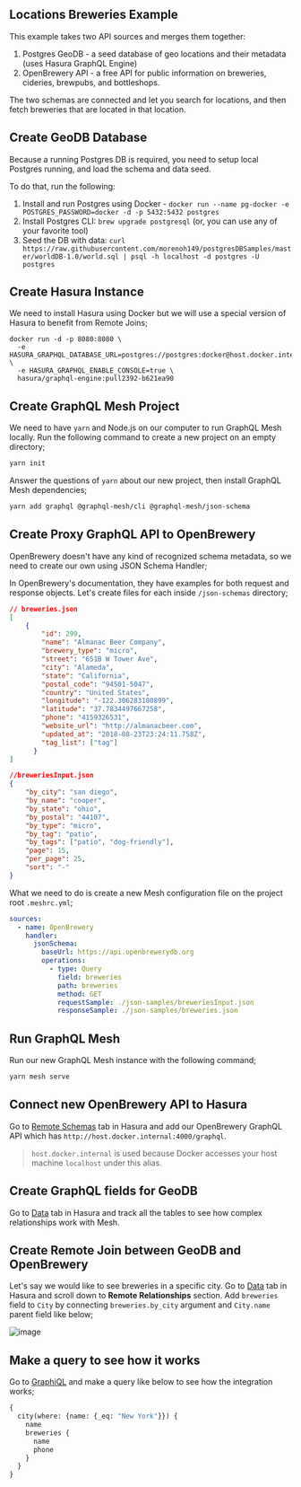 ## Locations Breweries Example

This example takes two API sources and merges them together:

1. Postgres GeoDB - a seed database of geo locations and their metadata (uses Hasura GraphQL Engine)
2. OpenBrewery API - a free API for public information on breweries, cideries, brewpubs, and bottleshops.

The two schemas are connected and let you search for locations, and then fetch breweries that are located in that location.

## Create GeoDB Database

Because a running Postgres DB is required, you need to setup local Postgres running, and load the schema and data seed.

To do that, run the following:

1. Install and run Postgres using Docker - `docker run --name pg-docker -e POSTGRES_PASSWORD=docker -d -p 5432:5432 postgres`
2. Install Postgres CLI: `brew upgrade postgresql` (or, you can use any of your favorite tool)
3. Seed the DB with data: `curl https://raw.githubusercontent.com/morenoh149/postgresDBSamples/master/worldDB-1.0/world.sql | psql -h localhost -d postgres -U postgres`

## Create Hasura Instance

We need to install Hasura using Docker but we will use a special version of Hasura to benefit from Remote Joins;

```
docker run -d -p 8080:8080 \
  -e HASURA_GRAPHQL_DATABASE_URL=postgres://postgres:docker@host.docker.internal:5432/postgres \
  -e HASURA_GRAPHQL_ENABLE_CONSOLE=true \
  hasura/graphql-engine:pull2392-b621ea90
```

## Create GraphQL Mesh Project

We need to have `yarn` and Node.js on our computer to run GraphQL Mesh locally. 
Run the following command to create a new project on an empty directory;
```bash
yarn init
```
Answer the questions of `yarn` about our new project, then install GraphQL Mesh dependencies;
```bash
yarn add graphql @graphql-mesh/cli @graphql-mesh/json-schema
```

## Create Proxy GraphQL API to OpenBrewery

OpenBrewery doesn't have any kind of recognized schema metadata, so we need to create our own using JSON Schema Handler;

In OpenBrewery's documentation, they have examples for both request and response objects. Let's create files for each inside `/json-schemas` directory;

```json
// breweries.json
[
    {
        "id": 299,
        "name": "Almanac Beer Company",
        "brewery_type": "micro",
        "street": "651B W Tower Ave",
        "city": "Alameda",
        "state": "California",
        "postal_code": "94501-5047",
        "country": "United States",
        "longitude": "-122.306283180899",
        "latitude": "37.7834497667258",
        "phone": "4159326531",
        "website_url": "http://almanacbeer.com",
        "updated_at": "2018-08-23T23:24:11.758Z",
        "tag_list": ["tag"]
      }
]

//breweriesInput.json
{
    "by_city": "san diego",
    "by_name": "cooper",
    "by_state": "ohio",
    "by_postal": "44107",
    "by_type": "micro",
    "by_tag": "patio",
    "by_tags": ["patio", "dog-friendly"],
    "page": 15,
    "per_page": 25,
    "sort": "-"
}
```

What we need to do is create a new Mesh configuration file on the project root `.meshrc.yml`;

```yaml
sources:
  - name: OpenBrewery
    handler:
      jsonSchema:
        baseUrl: https://api.openbrewerydb.org
        operations:
          - type: Query
            field: breweries
            path: breweries
            method: GET
            requestSample: ./json-samples/breweriesInput.json
            responseSample: ./json-samples/breweries.json
```

## Run GraphQL Mesh

Run our new GraphQL Mesh instance with the following command;
```bash
yarn mesh serve
```

## Connect new OpenBrewery API to Hasura

Go to [Remote Schemas](http://localhost:8080/console/remote-schemas/manage/schemas) tab in Hasura and add our OpenBrewery GraphQL API which has `http://host.docker.internal:4000/graphql`.

> `host.docker.internal` is used because Docker accesses your host machine `localhost` under this alias.

## Create GraphQL fields for GeoDB

Go to [Data](http://localhost:8080/console/data/schema/public) tab in Hasura and track all the tables to see how complex relationships work with Mesh.

## Create Remote Join between GeoDB and OpenBrewery

Let's say we would like to see breweries in a specific city. Go to [Data](http://localhost:8080/console/data/schema/public) tab in Hasura and scroll down to **Remote Relationships** section. Add `breweries` field to `City` by connecting `breweries.by_city` argument and `City.name` parent field like below;

![image](https://user-images.githubusercontent.com/20847995/83945179-a71fa200-a811-11ea-81fc-e641e68bc9ce.png)

## Make a query to see how it works

Go to [GraphiQL](http://localhost:8080/console/api-explorer) and make a query like below to see how the integration works;

```graphql
{
  city(where: {name: {_eq: "New York"}}) {
    name
    breweries {
      name
      phone
    }
  }
}
```
